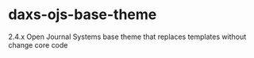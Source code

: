 # daxs-ojs-base-theme
2.4.x Open Journal Systems base theme that replaces templates without change core code
